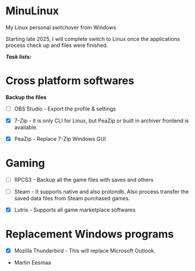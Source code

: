 # MinuLinux

My Linux personal switchover from Windows

Starting late 2025, I will complete switch to Linux once the applications process check up and files were finished.

***Task lists:***

# Cross platform softwares

**Backup the files**

- [ ] OBS Studio - Export the profile & settings

- [X] 7-Zip - it is only CLI for Linux, but PeaZip or built in archiver frontend is available.

- [X] PeaZip - Replace 7-Zip Windows GUI

# Gaming

- [ ] RPCS3 - Backup all the game files with saves and others

- [ ] Steam - It supports native and also protondb. Also process transfer the saved data files from Steam purchased games.

- [X] Lutris - Supports all game marketplace softwares

# Replacement Windows programs

- [X] Mozilla Thunderbird - This will replace Microsoft Outlook.

- Martin Eesmaa